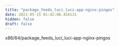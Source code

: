```yaml
---
title: "package_feeds_luci_luci-app-nginx-pingos"
date: 2021-05-15 01:42:08.454131
hidden: false
draft: false
---
```


x86/64/package_feeds_luci_luci-app-nginx-pingos

